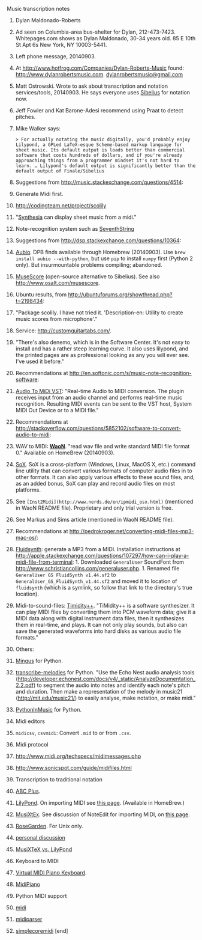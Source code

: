 Music transcription notes

 1. Dylan Maldonado-Roberts
 
   1. Ad seen on Columbia-area bus-shelter for Dylan, 212-473-7423. Whitepages.com shows as Dylan Maldonado, 30-34 years old.  85 E 10th St Apt 6s New York, NY 10003-5441.
   
   1. Left phone message, 20140903.
   
   1. At http://www.hotfrog.com/Companies/Dylan-Roberts-Music found: http://www.dylanrobertsmusic.com. dylanrobertsmusic@gmail.com

 1. Matt Ostrowski. Wrote to ask about transcription and notation services/tools, 20140903. He says everyone uses [Sibelius](http://www.sibelius.com/products/audioscore/ultimate.html) for notation now.
 
 1. Jeff Fowler and Kat Barone-Adesi recommend using Praat to detect pitches.
 
 1. Mike Walker says:

        > For actually notating the music digitally, you'd probably enjoy Lilypond, a GPLed LaTeX-esque Scheme-based markup language for sheet music. Its default output is loads better than commercial software that costs hundreds of dollars, and if you're already approaching things from a programmer mindset it's not hard to learn. … Lilypond's default output is significantly better than the default output of Finale/Sibelius

 1. Suggestions from http://music.stackexchange.com/questions/4514:

   1. Generate Midi first.
   1. http://codingteam.net/project/scolily
   1. "[Synthesia](http://synthesiagame.com/) can display sheet music from a midi."
   1. Note-recognition system such as [SeventhString](http://www.seventhstring.com/xscribe/overview.html)

 1. Suggestions from http://dsp.stackexchange.com/questions/10364:
 
   1. [Aubio](http://aubio.org/). DPB finds available through Homebrew (20140903). Use `brew install aubio --with-python`, but use `pip` to install `numpy` first (Python 2 only). But insurmountable problems compiling; abandoned.
   1. [MuseScore](http://musescore.org/) (open-source alternative to Sibelius). See also http://www.osalt.com/musescore.

 1. Ubuntu results, from http://ubuntuforums.org/showthread.php?t=2198434:
 
   1. "Package scolily. I have not tried it. 'Description-en: Utility to create music scores from microphone'."
   1. Service: http://customguitartabs.com/.
   1. "There's also denemo, which is in the Software Center. It's not easy to install and has a rather steep learning curve. It also uses lilypond, and the printed pages are as professional looking as any you will ever see. I've used it before."

 1. Recommendations at http://en.softonic.com/s/music-note-recognition-software:
 
   1. [Audio To MiDi VST](http://audio-to-midi-vst.en.softonic.com/): "Real-time Audio to MIDI conversion. The plugin receives input from an audio channel and performs real-time music recognition. Resulting MIDI events can be sent to the VST host, System MIDI Out Device or to a MIDI file."

 1. Recommendations at http://stackoverflow.com/questions/5852102/software-to-convert-audio-to-midi:
 
   1. WAV to MIDI: **[WaoN](http://waon.sourceforge.net/)**. "read wav file and write standard MIDI file format 0." Available on HomeBrew (20140903).
   1. [SoX](http://sox.sourceforge.net/). SoX is a cross-platform (Windows, Linux, MacOS X, etc.) command line utility that can convert various formats of computer audio files in to other formats. It can also apply various effects to these sound files, and, as an added bonus, SoX can play and record audio files on most platforms.
   1. See `[Inst2Midi](http://www.nerds.de/en/ipmidi_osx.html)` (mentioned in WaoN README file). Proprietary and only trial version is free.
   1. See Markus and Sims article (mentioned in WaoN README file).

 1. Recommendations at http://pedrokroger.net/converting-midi-files-mp3-mac-os/:
 
   1. [Fluidsynth](https://sourceforge.net/apps/trac/fluidsynth/): generate a MP3 from a MIDI. Installation instructions at http://apple.stackexchange.com/questions/107297/how-can-i-play-a-midi-file-from-terminal:
     1. Downloaded `GeneralUser` SoundFont from http://www.schristiancollins.com/generaluser.php.
     1. Renamed file `GeneralUser GS FluidSynth v1.44.sf2` to `GeneralUser_GS_FluidSynth_v1.44.sf2` and moved it to location of `fluidsynth` (which is a symlink, so follow that link to the directory's true location).
   1. Midi-to-sound-files: [Timidity++](http://timidity.sourceforge.net/#info). "TiMidity++ is a software synthesizer. It can play MIDI files by converting them into PCM waveform data; give it a MIDI data along with digital instrument data files, then it synthesizes them in real-time, and plays. It can not only play sounds, but also can save the generated waveforms into hard disks as various audio file formats."

 1. Others:
 
   1. [Mingus](https://code.google.com/p/mingus/) for Python.
   1. [transcribe-melodies](https://code.google.com/p/transcribe-melodies/) for Python. "Use the Echo Nest audio analysis tools (http://developer.echonest.com/docs/v4/_static/AnalyzeDocumentation_2.2.pdf) to segment the audio into notes and identify each note's pitch and duration. Then make a representation of the melody in music21 (http://mit.edu/music21/) to easily analyse, make notation, or make midi."
   1. [PythonInMusic](https://wiki.python.org/moin/PythonInMusic) for Python. 

 1. Midi editors
 
   1. `midicsv`, `csvmidi`: Convert `.mid` to or from `.csv`.

 1. Midi protocol
 
   1. http://www.midi.org/techspecs/midimessages.php
   1. http://www.sonicspot.com/guide/midifiles.html

 1. Transcription to traditional notation
 
   1. [ABC Plus](http://abcplus.sourceforge.net/).
   1. [LilyPond](http://www.lilypond.org/). On importing MIDI see [this page](http://serpentpublications.org/laymusic/?p=1538). (Available in HomeBrew.)
   1. [MusiXtEx](http://icking-music-archive.org/software/htdocs/index.html). See discussion of NoteEdit for importing MIDI, on [this page](http://icking-music-archive.org/software/indexmt6-2012-12.html).
   1. [RoseGarden](http://www.rosegardenmusic.com/). For Unix only.
   1. [personal discussion](http://www.tug.org/tugboat/tb29-3/tb93mccool.pdf)
   1. [MusiXTeX vs. LilyPond](http://tex.stackexchange.com/questions/136571/musixtex-vs-lilypond/136601#136601)

 1. Keyboard to MIDI
 
   1. [Virtual MIDI Piano Keyboard](http://vmpk.sourceforge.net/).
   1. [MidiPiano](http://download.cnet.com/MidiPiano/3000-2133_4-10515473.html)

 1. Python MIDI support
 
   1. [midi](https://pypi.python.org/pypi/midi/)
   1. [midiparser](https://pypi.python.org/pypi/midiparser/)
   1. [simplecoremidi](https://pypi.python.org/pypi/simplecoremidi/0.3)
[end]